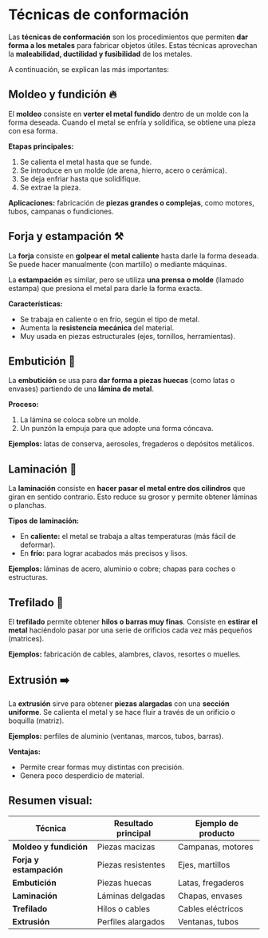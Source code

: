 # Técnicas de conformación 

Las **técnicas de conformación** son los procedimientos que permiten **dar forma a los metales** para fabricar objetos útiles. Estas técnicas aprovechan la **maleabilidad, ductilidad y fusibilidad** de los metales.  

A continuación, se explican las más importantes:



## Moldeo y fundición 🔥  
El **moldeo** consiste en **verter el metal fundido** dentro de un molde con la forma deseada. Cuando el metal se enfría y solidifica, se obtiene una pieza con esa forma.  

**Etapas principales:**  
1. Se calienta el metal hasta que se funde.  
2. Se introduce en un molde (de arena, hierro, acero o cerámica).  
3. Se deja enfriar hasta que solidifique.  
4. Se extrae la pieza.  

**Aplicaciones:** fabricación de **piezas grandes o complejas**, como motores, tubos, campanas o fundiciones.  



## Forja y estampación ⚒️  
La **forja** consiste en **golpear el metal caliente** hasta darle la forma deseada. Se puede hacer manualmente (con martillo) o mediante máquinas.  

La **estampación** es similar, pero se utiliza **una prensa o molde** (llamado estampa) que presiona el metal para darle la forma exacta.  

**Características:**
- Se trabaja en caliente o en frío, según el tipo de metal.  
- Aumenta la **resistencia mecánica** del material.  
- Muy usada en piezas estructurales (ejes, tornillos, herramientas).  



## Embutición 🧃  
La **embutición** se usa para **dar forma a piezas huecas** (como latas o envases) partiendo de una **lámina de metal**.  

**Proceso:**
1. La lámina se coloca sobre un molde.  
2. Un punzón la empuja para que adopte una forma cóncava.  

**Ejemplos:** latas de conserva, aerosoles, fregaderos o depósitos metálicos.  



## Laminación 📏  
La **laminación** consiste en **hacer pasar el metal entre dos cilindros** que giran en sentido contrario. Esto reduce su grosor y permite obtener láminas o planchas.  

**Tipos de laminación:**
- En **caliente:** el metal se trabaja a altas temperaturas (más fácil de deformar).  
- En **frío:** para lograr acabados más precisos y lisos.  

**Ejemplos:** láminas de acero, aluminio o cobre; chapas para coches o estructuras.  



## Trefilado 🧵  
El **trefilado** permite obtener **hilos o barras muy finas**. Consiste en **estirar el metal** haciéndolo pasar por una serie de orificios cada vez más pequeños (matrices).  

**Ejemplos:** fabricación de cables, alambres, clavos, resortes o muelles.  



## Extrusión ➡️  
La **extrusión** sirve para obtener **piezas alargadas** con una **sección uniforme**. Se calienta el metal y se hace fluir a través de un orificio o boquilla (matriz).  

**Ejemplos:** perfiles de aluminio (ventanas, marcos, tubos, barras).  

**Ventajas:**
- Permite crear formas muy distintas con precisión.  
- Genera poco desperdicio de material.  



## **Resumen visual:**  

| Técnica | Resultado principal | Ejemplo de producto |
|----------|--------------------|--------------------|
| **Moldeo y fundición** | Piezas macizas | Campanas, motores |
| **Forja y estampación** | Piezas resistentes | Ejes, martillos |
| **Embutición** | Piezas huecas | Latas, fregaderos |
| **Laminación** | Láminas delgadas | Chapas, envases |
| **Trefilado** | Hilos o cables | Cables eléctricos |
| **Extrusión** | Perfiles alargados | Ventanas, tubos |